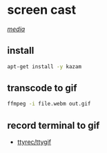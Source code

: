 # screen cast

*[media](../README.md#media)*

## install

```sh
apt-get install -y kazam
```

## transcode to gif

```sh
ffmpeg -i file.webm out.gif
```

## record terminal to gif

- [ttyrec/ttygif](https://github.com/icholy/ttygif/blob/master/README.md)
